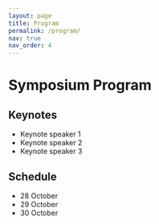 ```yaml
---
layout: page
title: Program
permalink: /program/
nav: true
nav_order: 4
---
```


# Symposium Program

## Keynotes

- Keynote speaker 1
- Keynote speaker 2
- Keynote speaker 3

## Schedule

- 28 October
- 29 October
- 30 October
